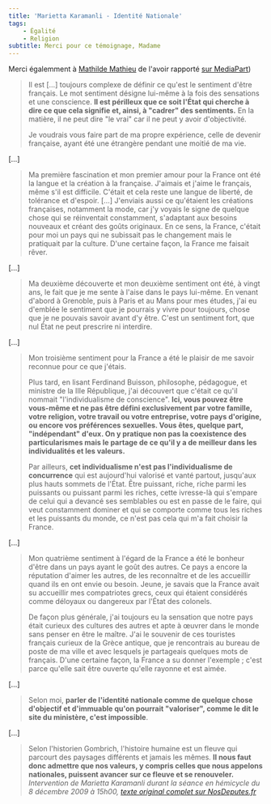```yaml
---
title: 'Marietta Karamanli - Identité Nationale'
tags:
    - Égalité
    - Religion
subtitle: Merci pour ce témoignage, Madame
---
```


Merci égalemment à
[Mathilde Mathieu](http://blogs.mediapart.fr/blog/mathilde-mathieu) de l'avoir
rapporté
[sur MediaPart](http://blogs.mediapart.fr/blog/mathilde-mathieu/111209/moi-deputee-francaise-etrangere-pendant-la-moitie-de-ma-vie))

<!-- more -->

> Il est […] toujours complexe de définir ce qu'est le sentiment d'être
> français. Le mot sentiment désigne lui-même à la fois des sensations et une
> conscience. **Il est périlleux que ce soit l'État qui cherche à dire ce que
> cela signifie et, ainsi, à "cadrer" des sentiments.** En la matière, il ne
> peut dire "le vrai" car il ne peut y avoir d'objectivité.
>
> Je voudrais vous faire part de ma propre expérience, celle de devenir
> française, ayant été une étrangère pendant une moitié de ma vie.

[…]

> Ma première fascination et mon premier amour pour la France ont été la langue
> et la création à la française. J'aimais et j'aime le français, même s'il est
> difficile. C'était et cela reste une langue de liberté, de tolérance et
> d'espoir. […] J'enviais aussi ce qu'étaient les créations françaises,
> notamment la mode, car j'y voyais le signe de quelque chose qui se réinventait
> constamment, s'adaptant aux besoins nouveaux et créant des goûts originaux. En
> ce sens, la France, c'était pour moi un pays qui ne subissait pas le
> changement mais le pratiquait par la culture. D'une certaine façon, la France
> me faisait rêver.

[…]

> Ma deuxième découverte et mon deuxième sentiment ont été, à vingt ans, le fait
> que je me sente à l'aise dans le pays lui-même. En venant d'abord à Grenoble,
> puis à Paris et au Mans pour mes études, j'ai eu d'emblée le sentiment que je
> pourrais y vivre pour toujours, chose que je ne pouvais savoir avant d'y être.
> C'est un sentiment fort, que nul État ne peut prescrire ni interdire.

[…]

> Mon troisième sentiment pour la France a été le plaisir de me savoir reconnue
> pour ce que j'étais.
>
> Plus tard, en lisant Ferdinand Buisson, philosophe, pédagogue, et ministre de
> la IIIe République, j'ai découvert que c'était ce qu'il nommait
> "l'individualisme de conscience". **Ici, vous pouvez être vous-même et ne pas
> être défini exclusivement par votre famille, votre religion, votre travail ou
> votre entreprise, votre pays d'origine, ou encore vos préférences sexuelles.
> Vous êtes, quelque part, "indépendant" d'eux. On y pratique non pas la
> coexistence des particularismes mais le partage de ce qu'il y a de meilleur
> dans les individualités et les valeurs.**
>
> Par ailleurs, **cet individualisme n'est pas l'individualisme de concurrence**
> qui est aujourd'hui valorisé et vanté partout, jusqu'aux plus hauts sommets de
> l'État. Être puissant, riche, riche parmi les puissants ou puissant parmi les
> riches, cette ivresse-là qui s'empare de celui qui a devancé ses semblables ou
> est en passe de le faire, qui veut constamment dominer et qui se comporte
> comme tous les riches et les puissants du monde, ce n'est pas cela qui m'a
> fait choisir la France.

[…]

> Mon quatrième sentiment à l'égard de la France a été le bonheur d'être dans un
> pays ayant le goût des autres. Ce pays a encore la réputation d'aimer les
> autres, de les reconnaître et de les accueillir quand ils en ont envie ou
> besoin. Jeune, je savais que la France avait su accueillir mes compatriotes
> grecs, ceux qui étaient considérés comme déloyaux ou dangereux par l'État des
> colonels.
>
> De façon plus générale, j'ai toujours eu la sensation que notre pays était
> curieux des cultures des autres et apte à œuvrer dans le monde sans penser en
> être le maître. J'ai le souvenir de ces touristes français curieux de la Grèce
> antique, que je rencontrais au bureau de poste de ma ville et avec lesquels je
> partageais quelques mots de français. D'une certaine façon, la France a su
> donner l'exemple ; c'est parce qu'elle sait être ouverte qu'elle rayonne et
> est aimée.

[…]

> Selon moi, **parler de l'identité nationale comme de quelque chose d'objectif
> et d'immuable qu'on pourrait "valoriser", comme le dit le site du ministère,
> c'est impossible**.

[…]

> Selon l'historien Gombrich, l'histoire humaine est un fleuve qui parcourt des
> paysages différents et jamais les mêmes. **Il nous faut donc admettre que nos
> valeurs, y compris celles que nous appelons nationales, puissent avancer sur
> ce fleuve et se renouveler.**  
> <cite>Intervention de Marietta Karamanli durant la séance en hémicycle du 8
> décembre 2009 à 15h00,
> [texte original complet sur NosDeputes.fr](http://2007-2012.nosdeputes.fr/seance/3100)</cite>
